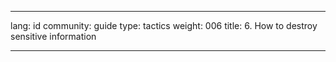 

---

lang: id
community: guide
type: tactics
weight: 006
title: 6. How to destroy sensitive information

---

<stub>


